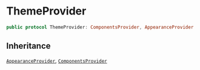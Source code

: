 # ThemeProvider

``` swift
public protocol ThemeProvider: ComponentsProvider, AppearanceProvider 
```

## Inheritance

[`AppearanceProvider`](/AppearanceProvider), [`ComponentsProvider`](/ComponentsProvider)
